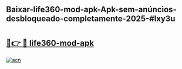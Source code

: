 ## Baixar-life360-mod-apk-Apk-sem-anúncios-desbloqueado-completamente-2025-#lxy3u

# <h2><a href="https://ainizakaria.my?title=life360-mod-apk&ref=22M">🔗👉 🔴 life360-mod-apk</a></h2>

[![acn](https://github.com/user-attachments/assets/0f9c940e-d8b0-45ae-aac7-cd30a18b3e1c)](https://ainizakaria.my?title=life360-mod-apk&ref=22M)

